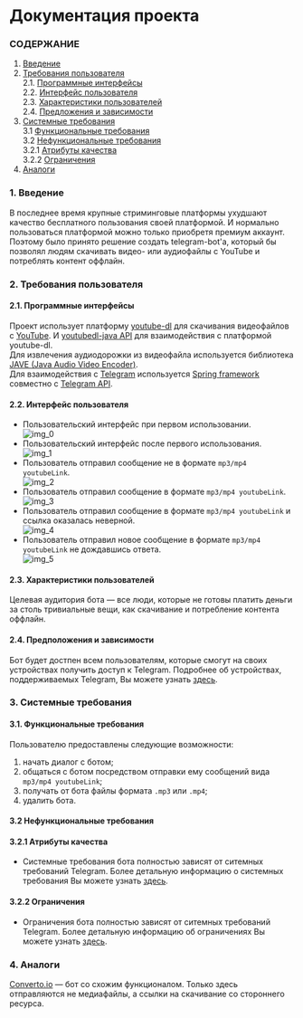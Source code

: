 # Документация проекта
### СОДЕРЖАНИЕ 
1. [Введение](#1)
2. [Требования пользователя](#2) <br>
  2.1. [Программные интерфейсы](#2.1) <br>
  2.2. [Интерфейс пользователя](#2.2) <br>
  2.3. [Характеристики пользователей](#2.3) <br>
  2.4. [Предложения и зависимости](#2.4) <br>
3. [Системные требования](#3) <br>
  3.1 [Функциональные требования](#3.1) <br>
  3.2 [Нефункциональные требования](#3.2) <br>
    3.2.1 [Атрибуты качества](#3.2.1) <br>
    3.2.2 [Ограничения](#3.2.2) <br>
4. [Аналоги](#4) <br>
 
### 1. Введение <a name="1"></a>
 В последнее время крупные стриминговые платформы ухудшают качество бесплатного пользования своей платформой. И нормально пользоваться платформой можно только приобретя премиум аккаунт. <br>
 Поэтому было принято решение создать telegram-bot'а, который бы позволял людям скачивать видео- или аудиофайлы с YouTube и потреблять контент оффлайн.

### 2. Требования пользователя <a name="2"></a>
#### 2.1. Программные интерфейсы <a name="2.1"></a>
 Проект использует платформу [youtube-dl](https://youtube-dl.org/) для скачивания видеофайлов с [YouTube](https://www.youtube.com/). И [youtubedl-java API](https://github.com/lepouletsuisse/youtubedl-java) для взаимодействия с платформой youtube-dl. <br>
 Для извлечения аудиодорожки из видеофайла используется библиотека [JAVE (Java Audio Video Encoder)](http://www.sauronsoftware.it/projects/jave/). <br>
 Для взаимодействия с [Telegram](https://telegram.org/) используется [Spring framework](https://spring.io/projects/spring-framework) совместно с [Telegram API](https://core.telegram.org/api).
#### 2.2. Интерфейс пользователя <a name="2.2"></a>
* Пользовательский интерфейс при первом использовании. <br>
    ![img_0](https://github.com/theAngryBeavers/TelegramBot/blob/main/documentation/images/img_0.png)
* Пользовательский интерфейс после первого использования. <br>
    ![img_1](https://github.com/theAngryBeavers/TelegramBot/blob/main/documentation/images/img_1.png)
* Пользователь отправил сообщение не в формате `mp3/mp4 youtubeLink`. <br>
    ![img_2](https://github.com/theAngryBeavers/TelegramBot/blob/main/documentation/images/img_2.png)
* Пользователь отправил сообщение в формате `mp3/mp4 youtubeLink`. <br>
    ![img_3](https://github.com/theAngryBeavers/TelegramBot/blob/main/documentation/images/img_3.png)
* Пользователь отправил сообщение в формате `mp3/mp4 youtubeLink` и ссылка оказалась неверной. <br>
    ![img_4](https://github.com/theAngryBeavers/TelegramBot/blob/main/documentation/images/img_4.png)
* Пользователь отправил новое сообщение в формате `mp3/mp4 youtubeLink` не дождавшись ответа. <br>
    ![img_5](https://github.com/theAngryBeavers/TelegramBot/blob/main/documentation/images/img_5.png)
#### 2.3. Характеристики пользователей <a name="2.3"></a>
 Целевая аудитория бота — все люди, которые не готовы платить деньги за столь тривиальные вещи, как скачивание и потребление контента оффлайн.
#### 2.4. Предположения и зависимости <a name="2.4"></a>
 Бот будет достпен всем пользователям, которые смогут на своих устройствах получить доступ к Telegram. Подробнее об устройствах, поддерживаемых Telegram, Вы можете узнать [здесь](https://telegram.org/faq#q-which-devices-can-i-use).
 ### 3. Системные требования <a name="3"></a>
 #### 3.1. Функциональные требования <a name="3.1"></a>
 
 Пользователю предоставлены следующие возможности:
   1. начать диалог с ботом;
   2. общаться с ботом посредством отправки ему сообщений вида `mp3/mp4 youtubeLink`;
   3. получать от бота файлы формата `.mp3` или `.mp4`;
   4. удалить бота.
   
 #### 3.2 Нефункциональные требования <a name="3.2"></a>
 
  #### 3.2.1 Атрибуты качества <a name="3.2.1"></a>
  <a name="requirements_for_ease_of_use"/>
  
  * Системные требования бота полностью зависят от ситемных требований Telegram. Более детальную информацию о системных требования Вы можете узнать [здесь](https://telegram.org/faq).
   
  #### 3.2.2 Ограничения <a name="3.2.2"></a>
  * Ограничения бота полностью зависят от ситемных требований Telegram. Более детальную информацию об ограничениях Вы можете узнать [здесь](https://telegram.org/faq).
  <a name="security_requirements"/>
  
 ### 4. Аналоги <a name="4"></a>
  [Converto.io](https://telegram.me/converto_bot) — бот со схожим функционалом. Только здесь отправляются не медиафайлы, а ссылки на скачивание со стороннего ресурса.
